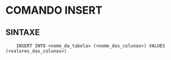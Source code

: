 # COMANDO INSERT

## SINTAXE

```
    INSERT INTO <nome_da_tabela> (<nome_das_colunas>) VALUES (<valores_das_colunas>)
```